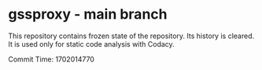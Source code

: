 # gssproxy - main branch

This repository contains frozen state of the repository.
Its history is cleared. It is used only for static code
analysis with Codacy.

Commit Time: 1702014770